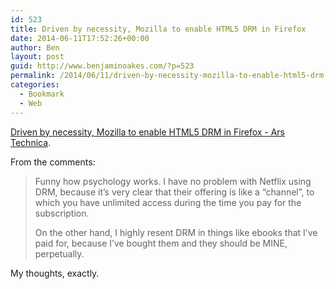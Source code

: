 ```yaml
---
id: 523
title: Driven by necessity, Mozilla to enable HTML5 DRM in Firefox
date: 2014-06-11T17:52:26+00:00
author: Ben
layout: post
guid: http://www.benjaminoakes.com/?p=523
permalink: /2014/06/11/driven-by-necessity-mozilla-to-enable-html5-drm-in-firefox/
categories:
  - Bookmark
  - Web
---
```

[Driven by necessity, Mozilla to enable HTML5 DRM in Firefox - Ars Technica](http://arstechnica.com/information-technology/2014/05/driven-by-necessity-mozilla-to-enable-html5-drm-in-firefox/).

From the comments:

> Funny how psychology works. I have no problem with Netflix using DRM, because it&#8217;s very clear that their offering is like a &#8220;channel&#8221;, to which you have unlimited access during the time you pay for the subscription.
> 
> On the other hand, I highly resent DRM in things like ebooks that I&#8217;ve paid for, because I&#8217;ve bought them and they should be MINE, perpetually. 

My thoughts, exactly.